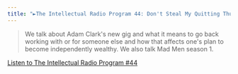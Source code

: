 ```yaml
---
title: "►The Intellectual Radio Program 44: Don't Steal My Quitting Thunder"
---
```

<blockquote><p>
  We talk about Adam Clark&#39;s new gig and what it means to go back working with or for someone else and how that affects one&#39;s plan to become independently wealthy. We also talk Mad Men season 1.</p>
</blockquote>
<p><a href="http://goodstuff.fm/tirp/44">Listen to The Intellectual Radio Program #44</a></p>
